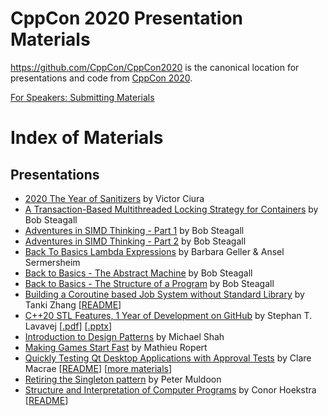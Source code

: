 CppCon 2020 Presentation Materials
==================================

https://github.com/CppCon/CppCon2020 is the canonical location for presentations
and code from [CppCon 2020](http://cppcon.org).

[For Speakers: Submitting Materials](Submitting.md)
# Index of Materials

## Presentations

 - [2020 The Year of Sanitizers](Presentations/2020_the_year_of_sanitizers/2020_the_year_of_sanitizers__victor_ciura__cppcon_2020.pdf) by Victor Ciura
 - [A Transaction-Based Multithreaded Locking Strategy for Containers](Presentations/a_transactionbased_multithreaded_locking_strategy_for_containers/a_transactionbased_multithreaded_locking_strategy_for_containers__bob_steagall__cppcon_2020.pdf) by Bob Steagall
 - [Adventures in SIMD Thinking - Part 1](Presentations/adventures_in_simd_thinking_part_1/adventures_in_simd_thinking_part_1__bob_steagall__cppcon_2020.pdf) by Bob Steagall
 - [Adventures in SIMD Thinking - Part 2](Presentations/adventures_in_simd_thinking_part_2/adventures_in_simd_thinking_part_2__bob_steagall__cppcon_2020.pdf) by Bob Steagall
 - [Back To Basics Lambda Expressions](Presentations/back_to_basics_lambda_expressions/back_to_basics_lambda_expressions__barbara_geller__ansel_sermersheim__cppcon_2020.pdf) by Barbara Geller & Ansel Sermersheim
 - [Back to Basics - The Abstract Machine](Presentations/back_to_basics_the_abstract_machine/back_to_basics_the_abstract_machine__bob_steagall__cppcon_2020.pdf) by Bob Steagall
 - [Back to Basics - The Structure of a Program](Presentations/back_to_basics_the_structure_of_a_program/back_to_basics_the_structure_of_a_program__bob_steagall__cppcon_2020.pdf) by Bob Steagall
 - [Building a Coroutine based Job System without Standard Library](Presentations/building_a_coroutine_based_job_system_without_standard_library/building_a_coroutine_based_job_system_without_standard_library__tanki_zhang__cppcon_2020.pdf) by Tanki Zhang \[[README](Presentations/building_a_coroutine_based_job_system_without_standard_library/README.md)\]
 - [C++20 STL Features, 1 Year of Development on GitHub](Presentations/cpp20_stl_features_1_year_of_development_on_github/cpp20_stl_features_1_year_of_development_on_github__stephan_t_lavavej__cppcon_2020.pdf) by Stephan T. Lavavej \[[.pdf](Presentations/cpp20_stl_features_1_year_of_development_on_github/cpp20_stl_features_1_year_of_development_on_github__stephan_t_lavavej__cppcon_2020.pdf)\] \[[.pptx](Presentations/cpp20_stl_features_1_year_of_development_on_github/cpp20_stl_features_1_year_of_development_on_github__stephan_t_lavavej__cppcon_2020.pptx)\]
 - [Introduction to Design Patterns](Presentations/introduction_to_design_patterns/introduction_to_design_patterns__michael_shah__cppcon_2020.pdf) by Michael Shah
 - [Making Games Start Fast](Presentations/making_games_start_fast/making_games_start_fast__mathieu_ropert__cppcon_2020.pdf) by Mathieu Ropert
 - [Quickly Testing Qt Desktop Applications with Approval Tests](Presentations/quickly_testing_qt_desktop_applications_with_approval_tests/quickly_testing_qt_desktop_applications_with_approval_tests__clare_macrae__cppcon_2020.pdf) by Clare Macrae \[[README](Presentations/quickly_testing_qt_desktop_applications_with_approval_tests/README.md)\] \[[more materials](Presentations/quickly_testing_qt_desktop_applications_with_approval_tests)\]
 - [Retiring the Singleton pattern](Presentations/retiring_the_singleton_pattern/retiring_the_singleton_pattern__peter_muldoon__cppcon_2020.pdf) by Peter Muldoon
 - [Structure and Interpretation of Computer Programs](Presentations/structure_and_interpretation_of_computer_programs/structure_and_interpretation_of_computer_programs__conor_hoekstra__cppcon_2020.pdf) by Conor Hoekstra \[[README](Presentations/structure_and_interpretation_of_computer_programs/README.md)\]
